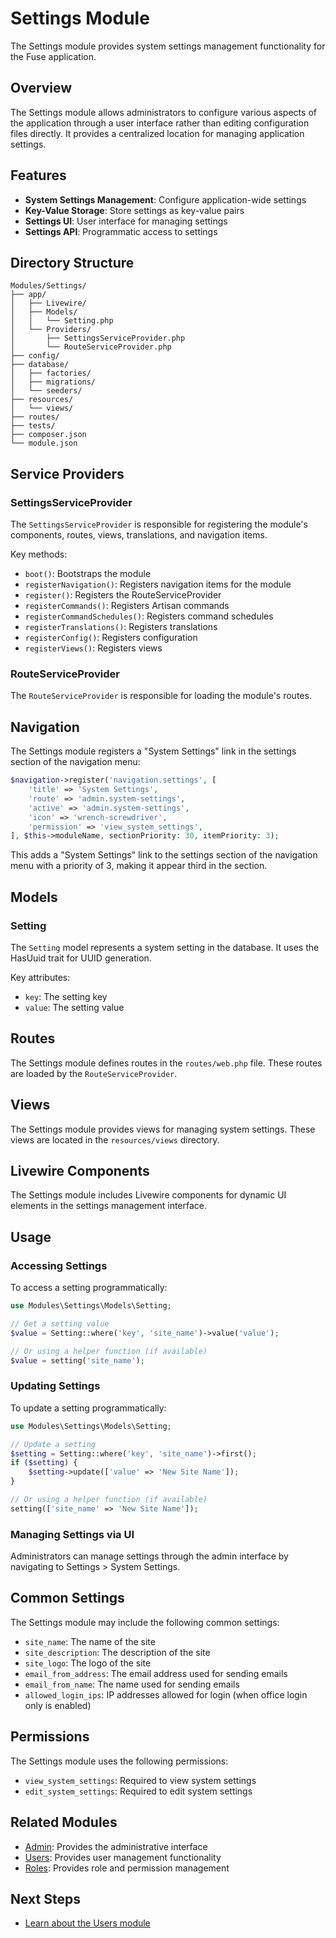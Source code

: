 # Settings Module

The Settings module provides system settings management functionality for the Fuse application.

## Overview

The Settings module allows administrators to configure various aspects of the application through a user interface rather than editing configuration files directly. It provides a centralized location for managing application settings.

## Features

- **System Settings Management**: Configure application-wide settings
- **Key-Value Storage**: Store settings as key-value pairs
- **Settings UI**: User interface for managing settings
- **Settings API**: Programmatic access to settings

## Directory Structure

```
Modules/Settings/
├── app/
│   ├── Livewire/
│   ├── Models/
│   │   └── Setting.php
│   └── Providers/
│       ├── SettingsServiceProvider.php
│       └── RouteServiceProvider.php
├── config/
├── database/
│   ├── factories/
│   ├── migrations/
│   └── seeders/
├── resources/
│   └── views/
├── routes/
├── tests/
├── composer.json
└── module.json
```

## Service Providers

### SettingsServiceProvider

The `SettingsServiceProvider` is responsible for registering the module's components, routes, views, translations, and navigation items.

Key methods:

- `boot()`: Bootstraps the module
- `registerNavigation()`: Registers navigation items for the module
- `register()`: Registers the RouteServiceProvider
- `registerCommands()`: Registers Artisan commands
- `registerCommandSchedules()`: Registers command schedules
- `registerTranslations()`: Registers translations
- `registerConfig()`: Registers configuration
- `registerViews()`: Registers views

### RouteServiceProvider

The `RouteServiceProvider` is responsible for loading the module's routes.

## Navigation

The Settings module registers a "System Settings" link in the settings section of the navigation menu:

```php
$navigation->register('navigation.settings', [
    'title' => 'System Settings',
    'route' => 'admin.system-settings',
    'active' => 'admin.system-settings',
    'icon' => 'wrench-screwdriver',
    'permission' => 'view_system_settings',
], $this->moduleName, sectionPriority: 30, itemPriority: 3);
```

This adds a "System Settings" link to the settings section of the navigation menu with a priority of 3, making it appear third in the section.

## Models

### Setting

The `Setting` model represents a system setting in the database. It uses the HasUuid trait for UUID generation.

Key attributes:
- `key`: The setting key
- `value`: The setting value

## Routes

The Settings module defines routes in the `routes/web.php` file. These routes are loaded by the `RouteServiceProvider`.

## Views

The Settings module provides views for managing system settings. These views are located in the `resources/views` directory.

## Livewire Components

The Settings module includes Livewire components for dynamic UI elements in the settings management interface.

## Usage

### Accessing Settings

To access a setting programmatically:

```php
use Modules\Settings\Models\Setting;

// Get a setting value
$value = Setting::where('key', 'site_name')->value('value');

// Or using a helper function (if available)
$value = setting('site_name');
```

### Updating Settings

To update a setting programmatically:

```php
use Modules\Settings\Models\Setting;

// Update a setting
$setting = Setting::where('key', 'site_name')->first();
if ($setting) {
    $setting->update(['value' => 'New Site Name']);
}

// Or using a helper function (if available)
setting(['site_name' => 'New Site Name']);
```

### Managing Settings via UI

Administrators can manage settings through the admin interface by navigating to Settings > System Settings.

## Common Settings

The Settings module may include the following common settings:

- `site_name`: The name of the site
- `site_description`: The description of the site
- `site_logo`: The logo of the site
- `email_from_address`: The email address used for sending emails
- `email_from_name`: The name used for sending emails
- `allowed_login_ips`: IP addresses allowed for login (when office login only is enabled)

## Permissions

The Settings module uses the following permissions:

- `view_system_settings`: Required to view system settings
- `edit_system_settings`: Required to edit system settings

## Related Modules

- [Admin](admin.md): Provides the administrative interface
- [Users](users.md): Provides user management functionality
- [Roles](roles.md): Provides role and permission management

## Next Steps

- [Learn about the Users module](users.md)
